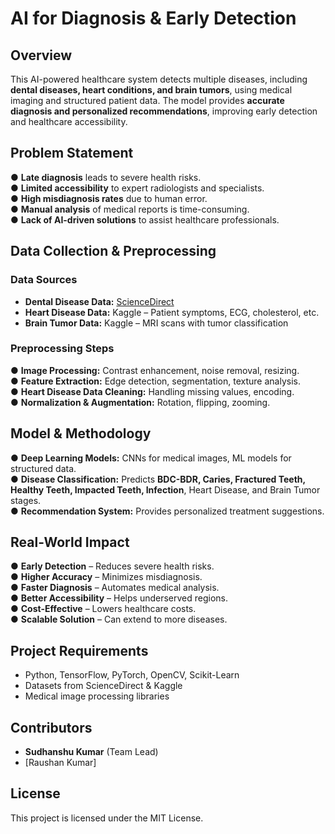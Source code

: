 # **AI for Diagnosis & Early Detection**

## **Overview**
This AI-powered healthcare system detects multiple diseases, including **dental diseases, heart conditions, and brain tumors**, using medical imaging and structured patient data. The model provides **accurate diagnosis and personalized recommendations**, improving early detection and healthcare accessibility.

## **Problem Statement**
● **Late diagnosis** leads to severe health risks.  
● **Limited accessibility** to expert radiologists and specialists.  
● **High misdiagnosis rates** due to human error.  
● **Manual analysis** of medical reports is time-consuming.  
● **Lack of AI-driven solutions** to assist healthcare professionals.  

## **Data Collection & Preprocessing**
### **Data Sources**
- **Dental Disease Data:** [ScienceDirect](https://www.sciencedirect.com/science/article/pii/S2352340924009326)  
- **Heart Disease Data:** Kaggle – Patient symptoms, ECG, cholesterol, etc.  
- **Brain Tumor Data:** Kaggle – MRI scans with tumor classification  

### **Preprocessing Steps**
● **Image Processing:** Contrast enhancement, noise removal, resizing.  
● **Feature Extraction:** Edge detection, segmentation, texture analysis.  
● **Heart Disease Data Cleaning:** Handling missing values, encoding.  
● **Normalization & Augmentation:** Rotation, flipping, zooming.  

## **Model & Methodology**
● **Deep Learning Models:** CNNs for medical images, ML models for structured data.  
● **Disease Classification:** Predicts **BDC-BDR, Caries, Fractured Teeth, Healthy Teeth, Impacted Teeth, Infection**, Heart Disease, and Brain Tumor stages.  
● **Recommendation System:** Provides personalized treatment suggestions.  

## **Real-World Impact**
● **Early Detection** – Reduces severe health risks.  
● **Higher Accuracy** – Minimizes misdiagnosis.  
● **Faster Diagnosis** – Automates medical analysis.  
● **Better Accessibility** – Helps underserved regions.  
● **Cost-Effective** – Lowers healthcare costs.  
● **Scalable Solution** – Can extend to more diseases.  

## **Project Requirements**
- Python, TensorFlow, PyTorch, OpenCV, Scikit-Learn
- Datasets from ScienceDirect & Kaggle
- Medical image processing libraries


## **Contributors**
- **Sudhanshu Kumar** (Team Lead)
- [Raushan Kumar]

## **License**
This project is licensed under the MIT License.
